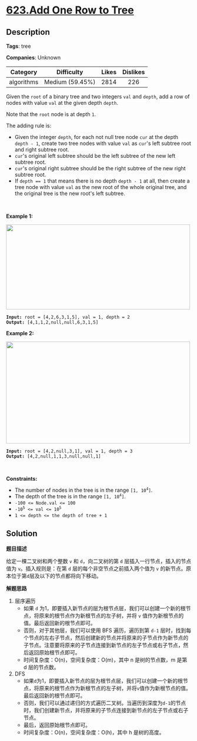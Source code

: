 # [623.Add One Row to Tree](https://leetcode.com/problems/add-one-row-to-tree/description/)

## Description

**Tags**: tree

**Companies**: Unknown

|  Category  |   Difficulty    | Likes | Dislikes |
| :--------: | :-------------: | :---: | :------: |
| algorithms | Medium (59.45%) | 2814  |   226    |

<p>Given the <code>root</code> of a binary tree and two integers <code>val</code> and <code>depth</code>, add a row of nodes with value <code>val</code> at the given depth <code>depth</code>.</p>
<p>Note that the <code>root</code> node is at depth <code>1</code>.</p>
<p>The adding rule is:</p>
<ul>
  <li>Given the integer <code>depth</code>, for each not null tree node <code>cur</code> at the depth <code>depth - 1</code>, create two tree nodes with value <code>val</code> as <code>cur</code>&#39;s left subtree root and right subtree root.</li>
  <li><code>cur</code>&#39;s original left subtree should be the left subtree of the new left subtree root.</li>
  <li><code>cur</code>&#39;s original right subtree should be the right subtree of the new right subtree root.</li>
  <li>If <code>depth == 1</code> that means there is no depth <code>depth - 1</code> at all, then create a tree node with value <code>val</code> as the new root of the whole original tree, and the original tree is the new root&#39;s left subtree.</li>
</ul>
<p>&nbsp;</p>
<p><strong class="example">Example 1:</strong></p>
<img alt="" src="https://assets.leetcode.com/uploads/2021/03/15/addrow-tree.jpg" style="width: 500px; height: 231px;" />
<pre><code><strong>Input:</strong> root = [4,2,6,3,1,5], val = 1, depth = 2
<strong>Output:</strong> [4,1,1,2,null,null,6,3,1,5]</code></pre>
<p><strong class="example">Example 2:</strong></p>
<img alt="" src="https://assets.leetcode.com/uploads/2021/03/11/add2-tree.jpg" style="width: 500px; height: 277px;" />
<pre><code><strong>Input:</strong> root = [4,2,null,3,1], val = 1, depth = 3
<strong>Output:</strong> [4,2,null,1,1,3,null,null,1]</code></pre>
<p>&nbsp;</p>
<p><strong>Constraints:</strong></p>
<ul>
  <li>The number of nodes in the tree is in the range <code>[1, 10<sup>4</sup>]</code>.</li>
  <li>The depth of the tree is in the range <code>[1, 10<sup>4</sup>]</code>.</li>
  <li><code>-100 &lt;= Node.val &lt;= 100</code></li>
  <li><code>-10<sup>5</sup> &lt;= val &lt;= 10<sup>5</sup></code></li>
  <li><code>1 &lt;= depth &lt;= the depth of tree + 1</code></li>
</ul>

## Solution

**题目描述**

给定一棵二叉树和两个整数 `v` 和 `d`，向二叉树的第 `d` 层插入一行节点，插入的节点值为 `v`。插入规则是：在第 `d` 层的每个非空节点之前插入两个值为 `v` 的新节点。原本位于第`d`层及以下的节点都将向下移动。

**解题思路**

1. 层序遍历
   - 如果 `d` 为1，即要插入新节点的层为根节点层，我们可以创建一个新的根节点，将原来的根节点作为新根节点的左子树，并将 `v` 值作为新根节点的值。最后返回新的根节点即可。
   - 否则，对于其他层，我们可以使用 BFS 遍历，遍历到第 `d-1` 层时，找到每个节点的左右子节点，然后创建新的节点并将原来的子节点作为新节点的子节点。注意要将原来的子节点连接到新节点的左子节点或右子节点，然后返回原始根节点即可。
   - 时间复杂度：O(n)，空间复杂度：O(m)，其中 n 是树的节点数，m 是第 d 层的节点数。
2. DFS
   - 如果`d`为1，即要插入新节点的层为根节点层，我们可以创建一个新的根节点，将原来的根节点作为新根节点的左子树，并将`v`值作为新根节点的值。最后返回新的根节点即可。
   - 否则，我们可以通过递归的方式遍历二叉树。当遍历到深度为`d-1`的节点时，我们创建新节点，并将原来的子节点连接到新节点的左子节点或右子节点。
   - 最后，返回原始根节点即可。
   - 时间复杂度：O(n)，空间复杂度：O(h)，其中 h 是树的高度。
